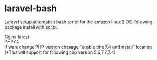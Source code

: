 # laravel-bash

Laravel setup automation bash script for the amazon linux 2 OS. following package install with script.<br/>

Nginx-latest<br/>
PHP7.4<br/>
if want change PHP version chanage "enable php 7.4 and install" location (*This will support for following php version 5.6,7.2,7.4)
